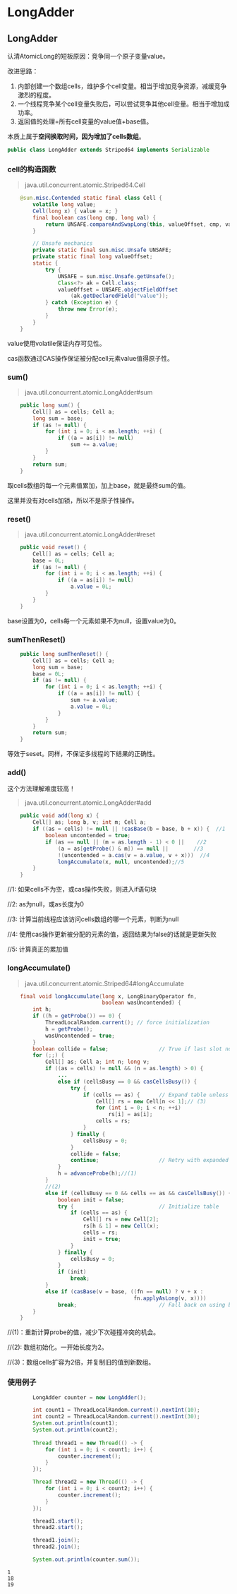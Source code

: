 # LongAdder

## LongAdder

认清AtomicLong的短板原因：竞争同一个原子变量value。

改进思路：

1. 内部创建一个数组cells，维护多个cell变量。相当于增加竞争资源，减缓竞争激烈的程度。
2. 一个线程竞争某个cell变量失败后，可以尝试竞争其他cell变量。相当于增加成功率。
3. 返回值的处理=所有cell变量的value值+base值。

本质上属于**空间换取时间，因为增加了cells数组**。

```java
public class LongAdder extends Striped64 implements Serializable
```

### cell的构造函数

> java.util.concurrent.atomic.Striped64.Cell

```java
    @sun.misc.Contended static final class Cell {
        volatile long value;
        Cell(long x) { value = x; }
        final boolean cas(long cmp, long val) {
            return UNSAFE.compareAndSwapLong(this, valueOffset, cmp, val);
        }

        // Unsafe mechanics
        private static final sun.misc.Unsafe UNSAFE;
        private static final long valueOffset;
        static {
            try {
                UNSAFE = sun.misc.Unsafe.getUnsafe();
                Class<?> ak = Cell.class;
                valueOffset = UNSAFE.objectFieldOffset
                    (ak.getDeclaredField("value"));
            } catch (Exception e) {
                throw new Error(e);
            }
        }
    }
```

value使用volatile保证内存可见性。

cas函数通过CAS操作保证被分配cell元素value值得原子性。

### sum()

> java.util.concurrent.atomic.LongAdder#sum

```java
    public long sum() {
        Cell[] as = cells; Cell a;
        long sum = base;
        if (as != null) {
            for (int i = 0; i < as.length; ++i) {
                if ((a = as[i]) != null)
                    sum += a.value;
            }
        }
        return sum;
    }
```

取cells数组的每一个元素值累加，加上base，就是最终sum的值。

这里并没有对cells加锁，所以不是原子性操作。

### reset()

> java.util.concurrent.atomic.LongAdder#reset

```java
    public void reset() {
        Cell[] as = cells; Cell a;
        base = 0L;
        if (as != null) {
            for (int i = 0; i < as.length; ++i) {
                if ((a = as[i]) != null)
                    a.value = 0L;
            }
        }
    }
```

base设置为0，cells每一个元素如果不为null，设置value为0。

### sumThenReset()

```java
    public long sumThenReset() {
        Cell[] as = cells; Cell a;
        long sum = base;
        base = 0L;
        if (as != null) {
            for (int i = 0; i < as.length; ++i) {
                if ((a = as[i]) != null) {
                    sum += a.value;
                    a.value = 0L;
                }
            }
        }
        return sum;
    }
```

等效于seset。同样，不保证多线程的下结果的正确性。

### add()

这个方法理解难度较高！

> java.util.concurrent.atomic.LongAdder#add

```java
    public void add(long x) {
        Cell[] as; long b, v; int m; Cell a;
        if ((as = cells) != null || !casBase(b = base, b + x)) {  //1
            boolean uncontended = true;
            if (as == null || (m = as.length - 1) < 0 ||    //2
                (a = as[getProbe() & m]) == null ||        //3
                !(uncontended = a.cas(v = a.value, v + x)))  //4
                longAccumulate(x, null, uncontended);//5
        }
    }
```

//1: 如果cells不为空，或cas操作失败，则进入if语句块

//2: as为null，或as长度为0

//3: 计算当前线程应该访问cells数组的哪一个元素，判断为null

//4: 使用cas操作更新被分配的元素的值，返回结果为false的话就是更新失败

//5: 计算真正的累加值

### longAccumulate()

> java.util.concurrent.atomic.Striped64#longAccumulate

```java
    final void longAccumulate(long x, LongBinaryOperator fn,
                              boolean wasUncontended) {
        int h;
        if ((h = getProbe()) == 0) {
            ThreadLocalRandom.current(); // force initialization
            h = getProbe();
            wasUncontended = true;
        }
        boolean collide = false;                // True if last slot nonempty
        for (;;) {
            Cell[] as; Cell a; int n; long v;
            if ((as = cells) != null && (n = as.length) > 0) {
                ...
                else if (cellsBusy == 0 && casCellsBusy()) {
                    try {
                        if (cells == as) {      // Expand table unless stale
                            Cell[] rs = new Cell[n << 1];// (3)
                            for (int i = 0; i < n; ++i)
                                rs[i] = as[i];
                            cells = rs;
                        }
                    } finally {
                        cellsBusy = 0;
                    }
                    collide = false;
                    continue;                   // Retry with expanded table
                }
                h = advanceProbe(h);//(1)
            }
            //(2)
            else if (cellsBusy == 0 && cells == as && casCellsBusy()) {
                boolean init = false;
                try {                           // Initialize table
                    if (cells == as) {
                        Cell[] rs = new Cell[2];
                        rs[h & 1] = new Cell(x);
                        cells = rs;
                        init = true;
                    }
                } finally {
                    cellsBusy = 0;
                }
                if (init)
                    break;
            }
            else if (casBase(v = base, ((fn == null) ? v + x :
                                        fn.applyAsLong(v, x))))
                break;                          // Fall back on using base
        }
    }
```

//(1)：重新计算probe的值，减少下次碰撞冲突的机会。

//(2):  数组初始化。一开始长度为2。

//(3)：数组cells扩容为2倍，并复制旧的值到新数组。

### 使用例子

```java
        LongAdder counter = new LongAdder();

        int count1 = ThreadLocalRandom.current().nextInt(10);
        int count2 = ThreadLocalRandom.current().nextInt(30);
        System.out.println(count1);
        System.out.println(count2);
        
        Thread thread1 = new Thread(() -> {
            for (int i = 0; i < count1; i++) {
                counter.increment();
            }
        });

        Thread thread2 = new Thread(() -> {
            for (int i = 0; i < count2; i++) {
                counter.increment();
            }
        });

        thread1.start();
        thread2.start();

        thread1.join();
        thread2.join();

        System.out.println(counter.sum());
```

```
1
18
19
```